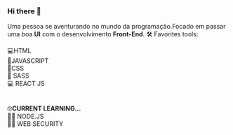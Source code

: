 ### Hi there 👋
Uma pessoa se aventurando no mundo da programação.Focado em passar uma boa **UI** com o desenvolvimento **Front-End**.
 🛠 Favorites tools:<br>

 💻HTML
<BR>
 🔧JAVASCRIPT
  <BR>
 🔨CSS
      <BR>
  🔬 SASS
        <BR>
          💻 REACT JS <BR>
          <br><br>
 🤓**CURRENT LEARNING...**
          <BR>
        👨‍💻 NODE.JS <BR>
       👨‍💻 WEB SECURITY

